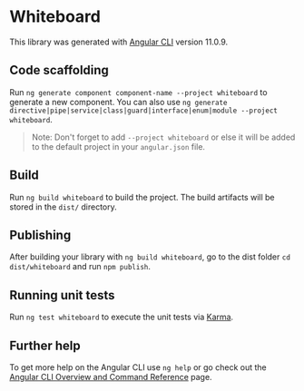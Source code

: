 # Whiteboard

This library was generated with [Angular CLI](https://github.com/angular/angular-cli) version 11.0.9.

## Code scaffolding

Run `ng generate component component-name --project whiteboard` to generate a new component. You can also use `ng generate directive|pipe|service|class|guard|interface|enum|module --project whiteboard`.
> Note: Don't forget to add `--project whiteboard` or else it will be added to the default project in your `angular.json` file. 

## Build

Run `ng build whiteboard` to build the project. The build artifacts will be stored in the `dist/` directory.

## Publishing

After building your library with `ng build whiteboard`, go to the dist folder `cd dist/whiteboard` and run `npm publish`.

## Running unit tests

Run `ng test whiteboard` to execute the unit tests via [Karma](https://karma-runner.github.io).

## Further help

To get more help on the Angular CLI use `ng help` or go check out the [Angular CLI Overview and Command Reference](https://angular.io/cli) page.

